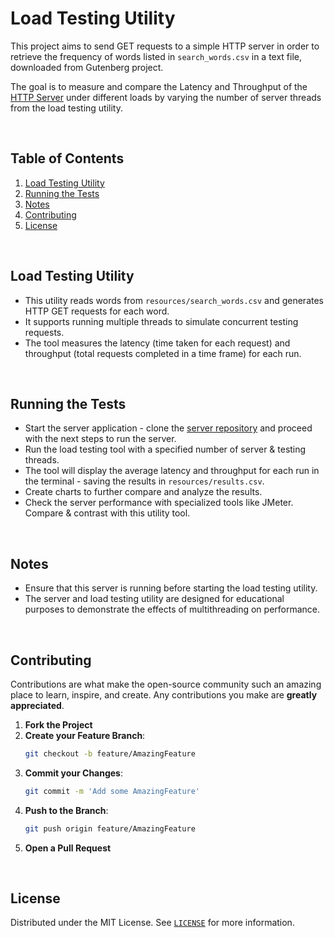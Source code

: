 # Load Testing Utility

This project aims to send GET requests to a simple HTTP server in order to retrieve the frequency of words listed in `search_words.csv` in a text file, downloaded from Gutenberg project.

The goal is to measure and compare the Latency and Throughput of the [HTTP Server](https://github.com/siddhant-vij/Word-Frequency-Server) under different loads by varying the number of server threads from the load testing utility.

<br>

## Table of Contents

1. [Load Testing Utility](#load-testing-utility)
1. [Running the Tests](#running-the-tests)
1. [Notes](#notes)
1. [Contributing](#contributing)
1. [License](#license)

<br>

## Load Testing Utility

- This utility reads words from `resources/search_words.csv` and generates HTTP GET requests for each word.
- It supports running multiple threads to simulate concurrent testing requests.
- The tool measures the latency (time taken for each request) and throughput (total requests completed in a time frame) for each run.

<br>

## Running the Tests
- Start the server application - clone the [server repository](https://github.com/siddhant-vij/Word-Frequency-Server) and proceed with the next steps to run the server.
- Run the load testing tool with a specified number of server & testing threads.
- The tool will display the average latency and throughput for each run in the terminal - saving the results in `resources/results.csv`.
- Create charts to further compare and analyze the results.
- Check the server performance with specialized tools like JMeter. Compare & contrast with this utility tool.

<br>

## Notes
- Ensure that this server is running before starting the load testing utility.
- The server and load testing utility are designed for educational purposes to demonstrate the effects of multithreading on performance.

<br>

## Contributing
Contributions are what make the open-source community such an amazing place to learn, inspire, and create. Any contributions you make are **greatly appreciated**.
1. **Fork the Project**
2. **Create your Feature Branch**: 
    ```bash
    git checkout -b feature/AmazingFeature
    ```
3. **Commit your Changes**: 
    ```bash
    git commit -m 'Add some AmazingFeature'
    ```
4. **Push to the Branch**: 
    ```bash
    git push origin feature/AmazingFeature
    ```
5. **Open a Pull Request**

<br>

## License

Distributed under the MIT License. See [`LICENSE`](https://github.com/siddhant-vij/Load-Testing-Utility/blob/main/LICENSE) for more information.